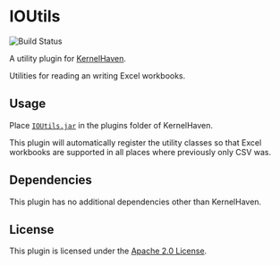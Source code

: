 # IOUtils

![Build Status](https://jenkins.sse.uni-hildesheim.de/buildStatus/icon?job=KernelHaven_IOUtils)

A utility plugin for [KernelHaven](https://github.com/KernelHaven/KernelHaven).

Utilities for reading an writing Excel workbooks.

## Usage

Place [`IOUtils.jar`](https://jenkins.sse.uni-hildesheim.de/view/KernelHaven/job/KernelHaven_IOUtils/lastSuccessfulBuild/artifact/build/jar/IOUtils.jar) in the plugins folder of KernelHaven.

This plugin will automatically register the utility classes so that Excel workbooks are supported in all places where previously only CSV was.

## Dependencies

This plugin has no additional dependencies other than KernelHaven.

## License

This plugin is licensed under the [Apache 2.0 License](https://www.apache.org/licenses/LICENSE-2.0.html).

